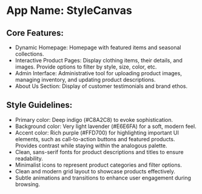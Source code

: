 # **App Name**: StyleCanvas

## Core Features:

- Dynamic Homepage: Homepage with featured items and seasonal collections.
- Interactive Product Pages: Display clothing items, their details, and images. Provide options to filter by style, size, color, etc.
- Admin Interface: Administrative tool for uploading product images, managing inventory, and updating product descriptions.
- About Us Section: Display of customer testimonials and brand ethos.

## Style Guidelines:

- Primary color: Deep indigo (#C8A2C8) to evoke sophistication.
- Background color: Very light lavender (#E6E6FA) for a soft, modern feel.
- Accent color: Rich purple (#FFD700) for highlighting important UI elements, such as call-to-action buttons and featured products. Provides contrast while staying within the analogous palette.
- Clean, sans-serif fonts for product descriptions and titles to ensure readability.
- Minimalist icons to represent product categories and filter options.
- Clean and modern grid layout to showcase products effectively.
- Subtle animations and transitions to enhance user engagement during browsing.